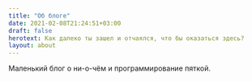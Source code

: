 ```yaml
---
title: "Об блоге"
date: 2021-02-08T21:24:51+03:00
draft: false
herotext: Как далеко ты зашел и отчаялся, что бы оказаться здесь?
layout: about
---
```


Маленький блог о ни-о-чём и программирование пяткой.